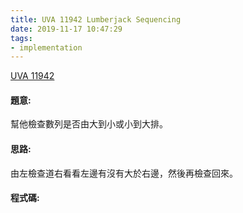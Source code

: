 ```yaml
---
title: UVA 11942 Lumberjack Sequencing
date: 2019-11-17 10:47:29
tags:
- implementation
---
```

[UVA 11942](https://onlinejudge.org/external/119/11942.pdf)
<!-- more -->

#### 題意:
幫他檢查數列是否由大到小或小到大排。

#### 思路:
由左檢查道右看看左邊有沒有大於右邊，然後再檢查回來。

#### 程式碼:
<script src="https://gist.github.com/Daviswww/512bf476494b003db28eb225e0ffd375.js"></script>